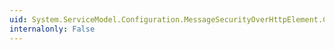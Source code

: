 ```yaml
---
uid: System.ServiceModel.Configuration.MessageSecurityOverHttpElement.ClientCredentialType
internalonly: False
---
```

